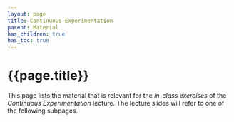 ```yaml
---
layout: page
title: Continuous Experimentation
parent: Material
has_children: true
has_toc: true
---
```


# {{page.title}}

This page lists the material that is relevant for the *in-class exercises* of the *Continuous Experimentation* lecture.
The lecture slides will refer to one of the following subpages.
